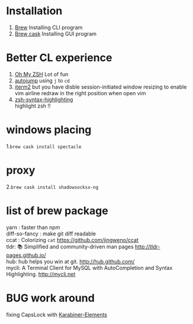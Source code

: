 # Installation 
1. [Brew](https://brew.sh/)
Installing CLI program
2. [Brew cask](https://caskroom.github.io/)
Installing GUI program

# Better CL experience
1. [Oh My ZSH](http://ohmyz.sh/)
Lot of fun
2. [autojump](https://github.com/wting/autojump)
using `j` to `cd`
3. [iterm2](https://www.iterm2.com/)
but you have disble session-initiated window resizing to enable vim airline redraw in the right position when open vim 
4. [zsh-syntax-highlighting](https://github.com/zsh-users/zsh-syntax-highlighting)  
highlight zsh !!


# windows placing
1.`brew cask install spectacle`

# proxy
2.`brew cask install shadowsocksx-ng`

# list of brew package
yarn : faster than npm  
diff-so-fancy : make git diff readable  
ccat : Colorizing `cat` https://github.com/jingweno/ccat  
tldr: 📚 Simplified and community-driven man pages http://tldr-pages.github.io/  
hub: hub helps you win at git. http://hub.github.com/  
mycli: A Terminal Client for MySQL with AutoCompletion and Syntax Highlighting. http://mycli.net
# BUG work around
fixing CapsLock with [Karabiner-Elements](https://github.com/tekezo/Karabiner-Elements/issues/663)
